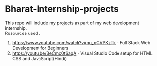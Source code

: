 # Bharat-Internship-projects
This repo will include my projects as part of my web development internship.
<br>
Resources used :
<br>
1. https://www.youtube.com/watch?v=nu_pCVPKzTk - Full Stack Web Development for Beginners
2. https://youtu.be/3eCmc0t6aqA - Visual Studio Code setup for HTML CSS and JavaScript(Hindi)
